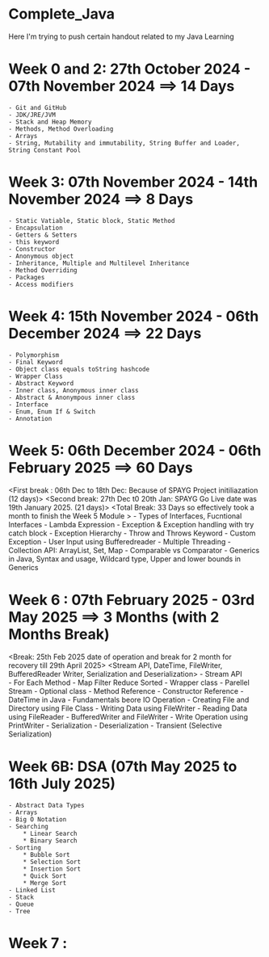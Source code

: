 # Complete_Java
Here I'm trying to push certain handout related to my Java Learning

# Week 0 and 2: 27th October 2024 - 07th November 2024 ==> 14 Days
    - Git and GitHub
    - JDK/JRE/JVM
    - Stack and Heap Memory
    - Methods, Method Overloading
    - Arrays
    - String, Mutability and immutability, String Buffer and Loader, String Constant Pool


# Week 3: 07th November 2024 - 14th November 2024 ==> 8 Days
    - Static Vatiable, Static block, Static Method
    - Encapsulation
    - Getters & Setters
    - this keyword
    - Constructor
    - Anonymous object
    - Inheritance, Multiple and Multilevel Inheritance
    - Method Overriding
    - Packages
    - Access modifiers

# Week 4: 15th November 2024 - 06th December 2024 ==> 22 Days
    - Polymorphism
    - Final Keyword
    - Object class equals toString hashcode
    - Wrapper Class
    - Abstract Keyword
    - Inner class, Anonymous inner class
    - Abstract & Anonympous inner class
    - Interface
    - Enum, Enum If & Switch
    - Annotation    

# Week 5: 06th December 2024 - 06th February 2025 ==> 60 Days 
<First break : 06th Dec to 18th Dec: Because of SPAYG Project initiliazation (12 days)>
<Second break: 27th Dec t0 20th Jan: SPAYG Go Live date was 19th January 2025. (21 days)>
<Total Break: 33 Days so effectively took a month to finish the Week 5 Module >
    - Types of Interfaces, Fucntional Interfaces
    - Lambda Expression
    - Exception & Exception handling with try catch block
    - Exception Hierarchy
    - Throw and Throws Keyword
    - Custom Exception
    - User Input using Bufferedreader
    - Multiple Threading
    - Collection API: ArrayList, Set, Map
    - Comparable vs Comparator
    - Generics in Java, Syntax and usage, Wildcard type, Upper and lower bounds in Generics

# Week 6 : 07th February 2025 - 03rd May 2025 ==> 3 Months (with 2 Months Break) 
<Break: 25th Feb 2025 date of operation and break for 2 month for recovery till 29th April 2025>
<Stream API, DateTime, FileWriter, BufferedReader Writer, Serialization and Deserialization>
    - Stream API  
    - For Each Method
    - Map Filter Reduce Sorted
    - Wrapper class
    - Parellel Stream
    - Optional class
    - Method Reference
    - Constructor Reference
    - DateTime in Java
    - Fundamentals beore IO Operation
    - Creating File and Directory using File Class
    - Writing Data using FileWriter
    - Reading Data using FileReader
    - BufferedWriter and FileWriter
    - Write Operation using PrintWriter
    - Serialization
    - Deserialization
    - Transient (Selective Serialization)

# Week 6B: DSA (07th May 2025 to 16th July 2025)
    - Abstract Data Types
    - Arrays
    - Big O Notation
    - Searching
        * Linear Search
        * Binary Search
    - Sorting 
        * Bubble Sort
        * Selection Sort
        * Insertion Sort
        * Quick Sort
        * Merge Sort
    - Linked List
    - Stack
    - Queue
    - Tree

# Week 7 : 



